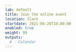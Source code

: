 ```yaml
---
lab: default
title: Join the online event
location: Slack
startdate: 2021-06-26T10:00:00
enabled: true
weight: 99
outputs:
  # - Calendar
---
```

